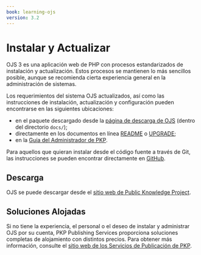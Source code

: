 ```yaml
---
book: learning-ojs
version: 3.2
---
```


# Instalar y Actualizar

OJS 3 es una aplicación web de PHP con procesos estandarizados de instalación y actualización. Estos procesos se mantienen lo más sencillos posible, aunque se recomienda cierta experiencia general en la administración de sistemas.

Los requerimientos del sistema OJS actualizados, así como las instrucciones de instalación, actualización y configuración pueden encontrarse en las siguientes ubicaciones:

* en el paquete descargado desde la [página de descarga de OJS](https://pkp.sfu.ca/ojs/ojs_download/) (dentro del directorio `docs/`);
* directamente en los documentos en línea [README](https://pkp.sfu.ca/ojs/README) o [UPGRADE](https://pkp.sfu.ca/ojs/UPGRADE);
* en la [Guía del Administrador de PKP](/admin-guide).

Para aquellos que quieran instalar desde el código fuente a través de Git, las instrucciones se pueden encontrar directamente en [GitHub](https://github.com/pkp/ojs).

## Descarga

OJS se puede descargar desde el [sitio web de Public Knowledge Project](https://pkp.sfu.ca).

## Soluciones Alojadas

Si no tiene la experiencia, el personal o el deseo de instalar y administrar OJS por su cuenta, PKP Publishing Services proporciona soluciones completas de alojamiento con distintos precios. Para obtener más información, consulte el [sitio web de los Servicios de Publicación de PKP](https://pkpservices.sfu.ca).
